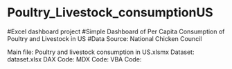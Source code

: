# Poultry_Livestock_consumptionUS

#Excel dashboard project
#Simple Dashboard of Per Capita Consumption of Poultry and Livestock in US
#Data Source: National Chicken Council

Main file: Poultry and livestock consumption in US.xlsmx
Dataset: dataset.xlsx
DAX Code: 
MDX Code:
VBA Code:

